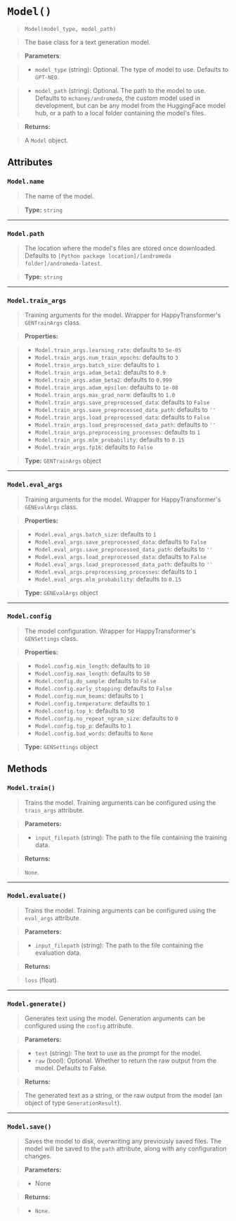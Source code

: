 # `Model()`

> `Model(model_type, model_path)`

> The base class for a text generation model.

> **Parameters**:

> - `model_type` (string): Optional. The type of model to use. Defaults to `GPT-NEO`.

> - `model_path` (string): Optional. The path to the model to use. Defaults to `mchaney/andromeda`, the custom model used in development, but can be any model from the HuggingFace model hub, or a path to a local folder containing the model's files.

> **Returns:**

> A `Model` object.

## Attributes

### `Model.name`
> The name of the model.

> **Type:** `string`

---

### `Model.path`
> The location where the model's files are stored once downloaded. Defaults to `[Python package location]/[andromeda folder]/andromeda-latest`.

> **Type:** `string`

---

### `Model.train_args`
> Training arguments for the model. Wrapper for HappyTransformer's `GENTrainArgs` class.

> **Properties:**

> - `Model.train_args.learning_rate`: defaults to `5e-05`
> - `Model.train_args.num_train_epochs`: defaults to `3`
> - `Model.train_args.batch_size`: defaults to `1`
> - `Model.train_args.adam_beta1`: defaults to `0.9`
> - `Model.train_args.adam_beta2`: defaults to `0.999`
> - `Model.train_args.adam_epsilon`: defaults to `1e-08`
> - `Model.train_args.max_grad_norm`: defaults to `1.0`
> - `Model.train_args.save_preprocessed_data`: defaults to `False`
> - `Model.train_args.save_preprocessed_data_path`: defaults to `''`
> - `Model.train_args.load_preprocessed_data`: defaults to `False`
> - `Model.train_args.load_preprocessed_data_path`: defaults to `''`
> - `Model.train_args.preprocessing_processes`: defaults to `1`
> - `Model.train_args.mlm_probability`: defaults to `0.15`
> - `Model.train_args.fp16`: defaults to `False`

> **Type:** `GENTrainArgs` object

---

### `Model.eval_args`

> Training arguments for the model. Wrapper for HappyTransformer's `GENEvalArgs` class.

> **Properties:**

> - `Model.eval_args.batch_size`: defaults to `1`
> - `Model.eval_args.save_preprocessed_data`: defaults to `False`
> - `Model.eval_args.save_preprocessed_data_path`: defaults to `''`
> - `Model.eval_args.load_preprocessed_data`: defaults to `False`
> - `Model.eval_args.load_preprocessed_data_path`: defaults to `''`
> - `Model.eval_args.preprocessing_processes`: defaults to `1`
> - `Model.eval_args.mlm_probability`: defaults to `0.15`

> **Type:** `GENEvalArgs` object

---

### `Model.config`

> The model configuration. Wrapper for HappyTransformer's `GENSettings` class.

> **Properties:**

> - `Model.config.min_length`: defaults to `10`
> - `Model.config.max_length`: defaults to `50`
> - `Model.config.do_sample`: defaults to `False`
> - `Model.config.early_stopping`: defaults to `False`
> - `Model.config.num_beams`: defaults to `1`
> - `Model.config.temperature`: defaults to `1`
> - `Model.config.top_k`: defaults to `50`
> - `Model.config.no_repeat_ngram_size`: defaults to `0`
> - `Model.config.top_p`: defaults to `1`
> - `Model.config.bad_words`: defaults to `None`

> **Type:** `GENSettings` object

## Methods

### `Model.train()`

> Trains the model. Training arguments can be configured using the `train_args` attribute.

> **Parameters:**

> - `input_filepath` (string): The path to the file containing the training data.

> **Returns:**

> `None`.

---

### `Model.evaluate()`

> Trains the model. Training arguments can be configured using the `eval_args` attribute.

> **Parameters:**

> - `input_filepath` (string): The path to the file containing the evaluation data.

> **Returns:**

> `loss` (float).

---

### `Model.generate()`

> Generates text using the model. Generation arguments can be configured using the `config` attribute.

> **Parameters:**

> - `text` (string): The text to use as the prompt for the model.
> - `raw` (bool): Optional. Whether to return the raw output from the model. Defaults to False.

> **Returns:**

> The generated text as a string, or the raw output from the model (an object of type `GenerationResult`).

---

### `Model.save()`

> Saves the model to disk, overwriting any previously saved files. The model will be saved to the `path` attribute, along with any configuration changes.

> **Parameters:**

> - None

> **Returns:**

> - `None`.